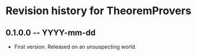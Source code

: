 # Revision history for TheoremProvers

## 0.1.0.0 -- YYYY-mm-dd

* First version. Released on an unsuspecting world.
